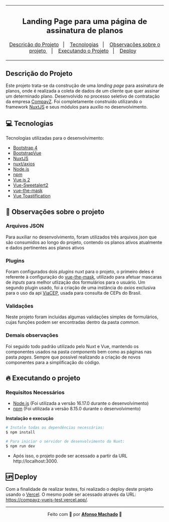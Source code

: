 <table align="center"><tr><td align="center" width="9999">

<h2>Landing Page para uma página de assinatura de planos</h2>

<p align="center">
  <a href="#descrição-do-projeto">Descrição do Projeto</a>&nbsp;&nbsp;&nbsp;|&nbsp;&nbsp;&nbsp;
  <a href="#computer-tecnologias">Tecnologias</a>&nbsp;&nbsp;&nbsp;|&nbsp;&nbsp;&nbsp;
  <a href="#bookmark-observações-sobre-o-projeto ">Observações sobre o projeto </a>&nbsp;&nbsp;&nbsp;|&nbsp;&nbsp;&nbsp;
  <a href="#fire-executando-o-projeto">Executando o Projeto</a>&nbsp;&nbsp;&nbsp;|&nbsp;&nbsp;&nbsp;
  <a href="#up-deploy">Deploy</a>&nbsp;&nbsp;&nbsp;
</p>

</td></tr>
</table>

## Descrição do Projeto

Este projeto trata-se da construção de uma *landing page* para assinatura de planos, onde é realizada a coleta de dados de um cliente que quer assinar um determinado plano. Desenvolvido no processo seletivo de contratação da empresa [CompayZ](https://compayz.com/). Foi completamente construído utilizando o framework [NuxtJS](https://nuxtjs.org/) e seus módulos para auxílio no desenvolvimento.

## :computer: Tecnologias

Tecnologias utilizadas para o desenvolvimento:

- [Bootstrap 4](https://getbootstrap.com/docs/4.6/getting-started/introduction/)
- [BootstrapVue](https://bootstrap-vue.org/)
- [NuxtJS](https://nuxtjs.org/)
- [nuxt/axios](https://axios.nuxtjs.org/)
- [Node.js](https://nodejs.org/en/)
- [npm](https://www.npmjs.com/)
- [Vue.js 2](https://v2.vuejs.org/)
- [Vue-Sweetalert2](https://avil13.github.io/vue-sweetalert2/)
- [vue-the-mask](https://vuejs-tips.github.io/vue-the-mask/)
- [Vue Toastification](https://vue-toastification.maronato.dev/)

## :bookmark: Observações sobre o projeto

### Arquivos JSON

Para auxiliar no desenvolvimento, foram utilizados três arquivos *json* que são consumidos ao longo do projeto, contendo os planos ativos atualmente e dados pertinentes aos planos ativos

### Plugins

Foram configurados dois *plugins* nuxt para o projeto, o primeiro deles é referente à configuração do [vue-the-mask](https://vuejs-tips.github.io/vue-the-mask/), utilizado para afetuar mascaras de *inputs* para melhor utlização dos formulários para o usuário. Um segundo plugin usado, foi a criação de uma instância do *axios* exclusiva para o uso da api [ViaCEP](https://viacep.com.br/), usada para consulta de CEPs do Brasil.

### Validações

Neste projeto foram incluidas algumas validações simples de formulários, cujas funções podem ser encontradas dentro da pasta *common*.

### Demais observações

Foi seguido todo padrão utilizado pelo Nuxt e Vue, mantendo os componentes usados na pasta *components* bem como as páginas nas pasta *pages*. Sempre que possível realizando a criação de novos componentes para a simplificação do código.

## :fire: Executando o projeto

### Requisitos Necessários

- [Node.js](https://nodejs.org/en/) (Foi utilizada a versão 16.17.0 durante o desenvolvimento)
- [npm](https://www.npmjs.com/) (Foi utilizada a versão 8.15.0 durante o desenvolvimento)

**Instalação e execução**

```bash
# Instale todas as dependências necessárias:
$ npm install

# Para iniciar o servidor de desenvolvimento do Nuxt:
$ npm run dev
```

- Após isso, o projeto pode ser acessado a partir da URL http://localhost:3000.

## :up: Deploy

Com a finalidade de realizar testes, foi realizado o deploy deste projeto usando o <a target="_blank" href="https://vercel.com/">Vercel</a>. O mesmo pode ser acessado através da URL: https://compayz-vuejs-test.vercel.app/.

---

<p align="center">Feito com 💜 por <strong><a href="https://www.linkedin.com/in/AfonsoMachado/">Afonso Machado</a> 🥰 </strong> </p>
